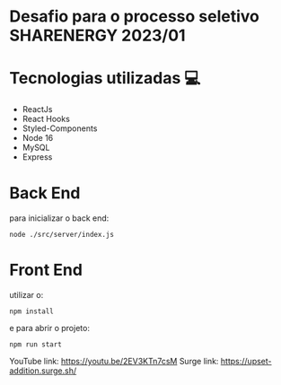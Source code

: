 # Desafio para o processo seletivo SHARENERGY 2023/01

# Tecnologias utilizadas :computer:

- ReactJs
- React Hooks
- Styled-Components
- Node 16
- MySQL
- Express

# Back End

para inicializar o back end:

```
node ./src/server/index.js
```


# Front End

utilizar o:

```
npm install 

```

e para abrir o projeto:

```
npm run start
```
YouTube link: https://youtu.be/2EV3KTn7csM
Surge link: https://upset-addition.surge.sh/

